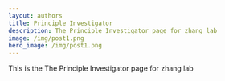 ```yaml
---
layout: authors
title: Principle Investigator
description: The Principle Investigator page for zhang lab
image: /img/post1.png
hero_image: /img/post1.png
---
```


This is the The Principle Investigator page for zhang lab
